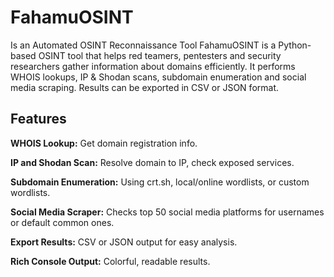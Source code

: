 # FahamuOSINT

Is an Automated OSINT Reconnaissance Tool
FahamuOSINT is a Python-based OSINT tool that helps red teamers, pentesters and security researchers gather information about domains efficiently. It performs WHOIS lookups, IP & Shodan scans, subdomain enumeration and social media scraping. Results can be exported in CSV or JSON format.

## Features
<b>WHOIS Lookup:</b> Get domain registration info.

<b>IP and Shodan Scan:</b> Resolve domain to IP, check exposed services.

<b>Subdomain Enumeration:</b> Using crt.sh, local/online wordlists, or custom wordlists.

<b>Social Media Scraper:</b> Checks top 50 social media platforms for usernames or default common ones.

<b>Export Results:</b> CSV or JSON output for easy analysis.

<b>Rich Console Output:</b> Colorful, readable results.
